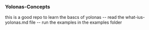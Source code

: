 ### Yolonas-Concepts
this is a good repo to learn the bascs of yolonas 
-- read the what-ius-yolonas.md file
-- run the examples in the examples folder
